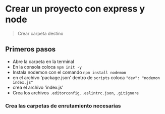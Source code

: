 # Crear un proyecto con express y node

> Crear carpeta destino

## Primeros pasos

- Abre la carpeta en la terminal
- En la consola coloca `npm init -y`
- Instala nodemon con el comando `npm install nodemon`
- en el archivo 'package.json' dentro de `scripts` coloca `"dev": "nodemon index.js"`
- crea el archivo 'index.js'
- Crea los archivos `.editorconfig`, `.eslintrc.json`, `.gitignore`

### Crea las carpetas de enrutamiento necesarias

